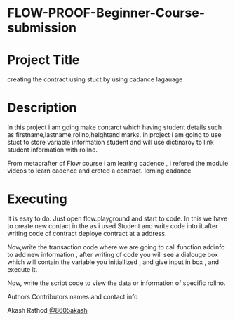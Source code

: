 # FLOW-PROOF-Beginner-Course-submission
# Project Title
creating the contract using stuct by using cadance lagauage

# Description
In this project i am going make contarct which having student details such as firstname,lastname,rollno,heightand marks.
in project i am going to use stuct to store variable information student and will use dictinaroy to link student information with rollno.

From metacrafter of Flow course i am learing cadence , I refered the module videos to learn cadence and creted a contract. lerning cadance 

# Executing
It is esay to do. Just open flow.playground and start to code.
In this we have to create new contact in the as i used Student and write code into it.after writing code of contract deploye contract at a address.

Now,write the transaction code where we are going to call function addinfo to add new information , after writing of  code you will  see a dialouge box which will contain the variable you initiallized , and give input in box , and execute it.

Now, write the script code to view the data or information of specific rollno.



Authors
Contributors names and contact info

Akash Rathod
[@8605akash](https://twitter.com/8605akash)




